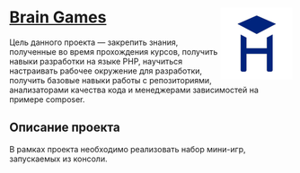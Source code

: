 # [Brain Games](https://hexlet.io/professions/php/projects/45)<img src="https://raw.githubusercontent.com/Hexlet/hexletguides.github.io/master/images/hexlet_logo128.png" alt="Hexlet logo" align="right"/>

Цель данного проекта — закрепить знания, полученные во время прохождения курсов, получить навыки разработки на языке PHP, научиться настраивать рабочее окружение для разработки, получить базовые навыки работы с репозиториями, анализаторами качества кода и менеджерами зависимостей на примере composer.

## Описание проекта

В рамках проекта необходимо реализовать набор мини-игр, запускаемых из консоли.
